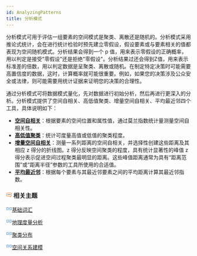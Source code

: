 ```yaml
---
id: AnalyzingPatterns
title: 分析模式
---
```

分析模式可用于评估一组要素的空间模式是聚类、离散还是随机的。分析模式采用推论式统计，会在进行统计检验时预先建立零假设，假设要素或与要素相关的值都表现为空间随机模式。分析结果会得到一个
p
值，用来表示零假设的正确概率，用以判定是接受"零假设"还是拒绝"零假设"。分析结果过还会得到Z值，用来表示标准差的倍数，用以判定数据是呈聚类、离散或随机。在制定特定决策时可能需要高置信度的数据，这时，计算概率就可能很重要。例如，如果您的决策涉及公众安全或法律，则可能需要用统计证据来证明您的决策的合理性。

通过分析模式可将数据模式量化，先对数据进行初始分析，然后再进行更深入的分析。分析模式提供了空间自相关、高低值聚类、增量空间自相关、平均最近邻四个工具，具体说明如下：

  * [**空间自相关**](SpatialAutocorrelation.html)：根据要素的空间位置和属性值，通过莫兰指数统计量测量空间自相关性。
  * [**高低值聚类**](HighLowClustering.html)：统计可度量高值或低值的聚类程度。
  * [**增量空间自相关**](IncrementalSpatialAutocorrelation.html)：测量一系列距离的空间自相关，并选择性创建这些距离及其相应 z 得分的折线图。z 得分反映空间聚类的程度，具有统计显著性的峰值 z 得分表示促进空间过程聚类最明显的距离。这些峰值距离通常为具有“距离范围”或“距离半径”参数的工具所使用的合适值。
  * [**平均最近邻**](AverageNearestNeighbor.html)：根据每个要素与其最近邻要素之间的平均距离计算其最近邻指数。

### ![](img/seealso.png) 相关主题

![](img/smalltitle.png)[基础词汇](BasicVocabulary.html)

![](img/smalltitle.png)[地理度量分析](MeasureGeographicDistributions.html)

![](img/smalltitle.png)[聚类分布](Clusters.html)

![](img/smalltitle.png)[空间关系建模](SpatialRelationshipModeling.html)



